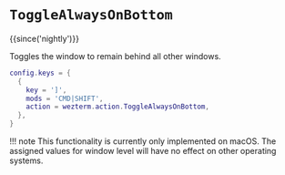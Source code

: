 # `ToggleAlwaysOnBottom`

{{since('nightly')}}

Toggles the window to remain behind all other windows.

```lua
config.keys = {
  {
    key = ']',
    mods = 'CMD|SHIFT',
    action = wezterm.action.ToggleAlwaysOnBottom,
  },
}
```

!!! note
    This functionality is currently only implemented on macOS. 
    The assigned values for window level will have no effect on other operating systems.
